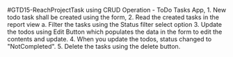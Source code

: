 #GTD15-ReachProjectTask using CRUD Operation - ToDo Tasks App, 
    1. New todo task shall be created using the form,
    2. Read the created tasks in the report view
        a. Filter the tasks using the Status filter select option 
    3. Update the todos using Edit Button which populates the data in the form to edit the contents and update.
    4. When you update the todos, status changed to "NotCompleted".
    5. Delete the tasks using the delete button.